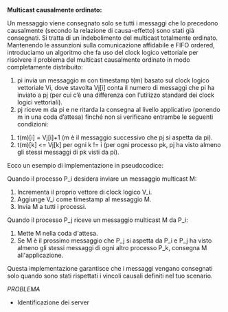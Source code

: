 **Multicast causalmente ordinato:**

Un messaggio viene consegnato solo se tutti i messaggi che lo precedono
causalmente (secondo la relazione di causa-effetto) sono stati già consegnati. Si tratta di un
indebolimento del multicast totalmente ordinato.
Mantenendo le assunzioni sulla comunicazione affidabile e FIFO ordered, introduciamo un algoritmo che fa
uso del clock logico vettoriale per risolvere il problema del multicast causalmente ordinato in modo
completamente distribuito:
1. pi invia un messaggio m con timestamp t(m) basato sul clock logico vettoriale Vi, dove stavolta Vj[i] conta
   il numero di messaggi che pi ha inviato a pj (per cui c’è una differenza con l’utilizzo standard dei clock logici
   vettoriali).
2. pj riceve m da pi e ne ritarda la consegna al livello applicativo (ponendo m in una coda d’attesa) finché
   non si verificano entrambe le seguenti condizioni:
1) t(m)[i] = Vj[i]+1 (m è il messaggio successivo che pj si aspetta da pi).
2) t(m)[k] <= Vj[k] per ogni k != i (per ogni processo pk, pj ha visto almeno gli stessi messaggi di pk visti da pi).

Ecco un esempio di implementazione in pseudocodice:

Quando il processo P_i desidera inviare un messaggio multicast M:
1. Incrementa il proprio vettore di clock logico V_i.
2. Aggiunge V_i come timestamp al messaggio M.
3. Invia M a tutti i processi.

Quando il processo P_j riceve un messaggio multicast M da P_i:
1. Mette M nella coda d'attesa.
2. Se M è il prossimo messaggio che P_j si aspetta da P_i e P_j ha visto almeno gli stessi messaggi di ogni altro processo P_k, consegna M all'applicazione.

Questa implementazione garantisce che i messaggi vengano consegnati solo quando sono stati rispettati i vincoli causali definiti nel tuo scenario.


*PROBLEMA*
- Identificazione dei server